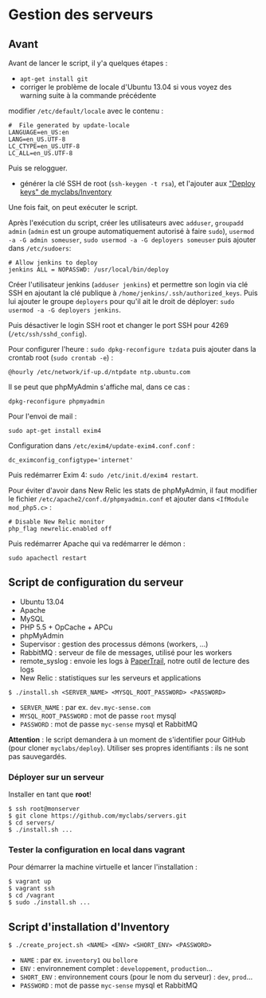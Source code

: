# Gestion des serveurs

## Avant

Avant de lancer le script, il y'a quelques étapes :

- `apt-get install git`
- corriger le problème de locale d'Ubuntu 13.04 si vous voyez des warning suite à la commande précédente

modifier `/etc/default/locale` avec le contenu :

```
#  File generated by update-locale
LANGUAGE=en_US:en
LANG=en_US.UTF-8
LC_CTYPE=en_US.UTF-8
LC_ALL=en_US.UTF-8
```

Puis se relogguer.

- générer la clé SSH de root (`ssh-keygen -t rsa`), et l'ajouter aux ["Deploy keys" de myclabs/Inventory](https://github.com/myclabs/Inventory/settings/keys)

Une fois fait, on peut exécuter le script.

Après l'exécution du script, créer les utilisateurs avec `adduser`, `groupadd admin` (`admin` est un groupe automatiquement autorisé à faire `sudo`),
`usermod -a -G admin someuser`, `sudo usermod -a -G deployers someuser` puis ajouter dans `/etc/sudoers`:

```
# Allow jenkins to deploy
jenkins ALL = NOPASSWD: /usr/local/bin/deploy
```

Créer l'utilisateur jenkins (`adduser jenkins`) et permettre son login via clé SSH en ajoutant la clé publique à `/home/jenkins/.ssh/authorized_keys`.
Puis lui ajouter le groupe `deployers` pour qu'il ait le droit de déployer: `sudo usermod -a -G deployers jenkins`.

Puis désactiver le login SSH root et changer le port SSH pour 4269 (`/etc/ssh/sshd_config`).

Pour configurer l'heure : `sudo dpkg-reconfigure tzdata` puis ajouter dans la crontab root (`sudo crontab -e`) :

    @hourly /etc/network/if-up.d/ntpdate ntp.ubuntu.com

Il se peut que phpMyAdmin s'affiche mal, dans ce cas :

    dpkg-reconfigure phpmyadmin

Pour l'envoi de mail :

    sudo apt-get install exim4

Configuration dans `/etc/exim4/update-exim4.conf.conf` :

    dc_eximconfig_configtype='internet'

Puis redémarrer Exim 4: `sudo /etc/init.d/exim4 restart`.

Pour éviter d'avoir dans New Relic les stats de phpMyAdmin,
il faut modifier le fichier `/etc/apache2/conf.d/phpmyadmin.conf` et ajouter dans `<IfModule mod_php5.c>` :

    # Disable New Relic monitor
    php_flag newrelic.enabled off

Puis redémarrer Apache qui va redémarrer le démon :

    sudo apachectl restart

## Script de configuration du serveur

- Ubuntu 13.04
- Apache
- MySQL
- PHP 5.5 + OpCache + APCu
- phpMyAdmin
- Supervisor : gestion des processus démons (workers, …)
- RabbitMQ : serveur de file de messages, utilisé pour les workers
- remote_syslog : envoie les logs à [PaperTrail](https://papertrailapp.com/), notre outil de lecture des logs
- New Relic : statistiques sur les serveurs et applications

```shell
$ ./install.sh <SERVER_NAME> <MYSQL_ROOT_PASSWORD> <PASSWORD>
```

- `SERVER_NAME` : par ex. `dev.myc-sense.com`
- `MYSQL_ROOT_PASSWORD` : mot de passe `root` mysql
- `PASSWORD` : mot de passe `myc-sense` mysql et RabbitMQ

**Attention** : le script demandera à un moment de s'identifier pour GitHub (pour cloner `myclabs/deploy`).
Utiliser ses propres identifiants : ils ne sont pas sauvegardés.

### Déployer sur un serveur

Installer en tant que **root**!

```shell
$ ssh root@monserver
$ git clone https://github.com/myclabs/servers.git
$ cd servers/
$ ./install.sh ...
```

### Tester la configuration en local dans vagrant

Pour démarrer la machine virtuelle et lancer l'installation :

```shell
$ vagrant up
$ vagrant ssh
$ cd /vagrant
$ sudo ./install.sh ...
```

## Script d'installation d'Inventory

```shell
$ ./create_project.sh <NAME> <ENV> <SHORT_ENV> <PASSWORD>
```

- `NAME` : par ex. `inventory1` ou `bollore`
- `ENV` : environnement complet : `developpement`, `production`…
- `SHORT_ENV` : environnement cours (pour le nom du serveur) : `dev`, `prod`…
- `PASSWORD` : mot de passe `myc-sense` mysql et RabbitMQ
